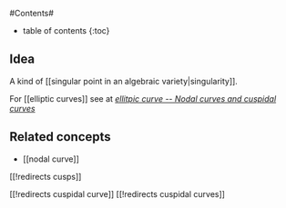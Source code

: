 
#Contents#
* table of contents
{:toc}

## Idea

A kind of [[singular point in an algebraic variety|singularity]].

For [[elliptic curves]] see at _[ellitpic curve -- Nodal curves and cuspidal curves](elliptic+curve#EllipticCurvesNodalCurvesCuspidalCurves)_

## Related concepts

* [[nodal curve]]

[[!redirects cusps]]

[[!redirects cuspidal curve]]
[[!redirects cuspidal curves]]